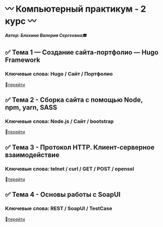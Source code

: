 # :wavy_dash: Компьютерный практикум - 2 курс :wavy_dash:

***Автор: Блохина Валерия Сергеевна***:mortar_board:


## :white_check_mark: Тема 1 — Создание сайта-портфолио — Hugo Framework
### Ключевые слова: Hugo / Сайт / Портфолио
:small_orange_diamond:[перейти](https://github.com/BlohinaValeria/Computer-workshop-IVT/tree/main/LR%201)

## :white_check_mark: Тема 2 - Сборка сайта с помощью Node, npm, yarn, SASS
### Ключевые слова: Node.js / Сайт / bootstrap
:small_orange_diamond:[перейти](https://github.com/BlohinaValeria/Computer-workshop-IVT/tree/main/LR%202)

## :white_check_mark: Тема 3 - Протокол HTTP. Клиент-серверное взаимодействие
### Ключевые слова: telnet / curl / GET / POST / openssl
:small_orange_diamond:[перейти](https://github.com/BlohinaValeria/Computer-workshop-IVT/tree/main/SOAP_SERVER)

## :white_check_mark: Тема 4 - Основы работы с SoapUI
### Ключевые слова: REST / SoapUI / TestCase
:small_orange_diamond:[перейти](https://github.com/BlohinaValeria/Computer-workshop-IVT/tree/main/SOAP_SERVER)

